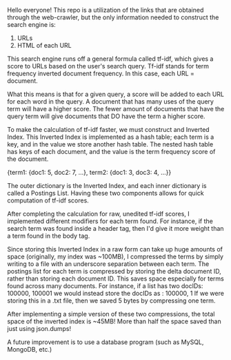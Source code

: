Hello everyone! This repo is a utilization of the links that are obtained through the web-crawler,
but the only information needed to construct the search engine is:
  1. URLs
  2. HTML of each URL
 
This search engine runs off a general formula called tf-idf, which gives a score to URLs based on the user's
search query. Tf-idf stands for term frequency inverted document frequency. In this case, each URL = document.

What this means is that for a given query, a score will be added to each URL for each word in the query.
A document that has many uses of the query term will have a higher score. The fewer amount of
documents that have the query term will give documents that DO have the term a higher score.

To make the calculation of tf-idf faster, we must construct and Inverted Index. This Inverted Index is implemented
as a hash table; each term is a key, and in the value we store another hash table. The nested hash table has keys
of each document, and the value is the term frequency score of the document.

  {term1: {doc1: 5, doc2: 7, ...}, term2: {doc1: 3, doc3: 4, ...}}
 
The outer dictionary is the Inverted Index, and each inner dictionary is called a Postings List. Having these two
components allows for quick computation of tf-idf scores.

After completing the calculation for raw, unedited tf-idf scores, I implemented different modifiers for each term found.
For instance, if the search term was found inside a header tag, then I'd give it more weight than a term
found in the body tag.

Since storing this Inverted Index in a raw form can take up huge amounts of space (originally, my index was ~100MB), I
compressed the terms by simply writing to a file with an underscore separation between each term.
The postings list for each term is compressed by storing the delta document ID, rather than storing each document ID.
This saves space especially for terms found across many documents. 
  For instance, if a list has two docIDs: 100000, 100001
  we would instead store the docIDs as  : 100000, 1
If we were storing this in a .txt file, then we saved 5 bytes by compressing one term.

After implementing a simple version of these two compressions, the total space of the inverted index is ~45MB! More than
half the space saved than just using json.dumps!

A future improvement is to use a database program (such as MySQL, MongoDB, etc.)
